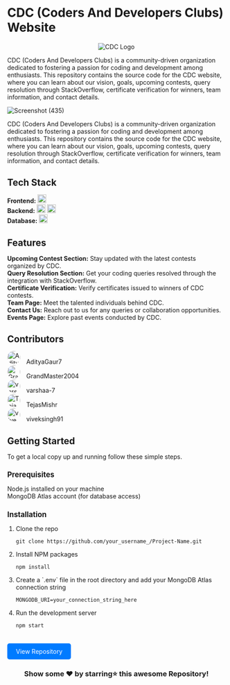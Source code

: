 

   # CDC (Coders And Developers Clubs) Website

<div style="display: flex; justify-content: center;">
    <img src="https://github.com/AdityaGaur7/CDC_BACKEND/assets/121216575/b040e5cd-accd-495b-a5f0-7766e944ebdf" alt="CDC Logo">
</div>

CDC (Coders And Developers Clubs) is a community-driven organization dedicated to fostering a passion for coding and development among enthusiasts. This repository contains the source code for the CDC website, where you can learn about our vision, goals, upcoming contests, query resolution through StackOverflow, certificate verification for winners, team information, and contact details.


![Screenshot (435)](https://github.com/AdityaGaur7/CDC_BACKEND/assets/121216575/be33b5ad-c3ad-4d53-a613-342c9754678f)

<p style="margin-bottom: 20px;">CDC (Coders And Developers Clubs) is a community-driven organization dedicated to fostering a passion for coding and development among enthusiasts. This repository contains the source code for the CDC website, where you can learn about our vision, goals, upcoming contests, query resolution through StackOverflow, certificate verification for winners, team information, and contact details.</p>

<h2 style="font-size: 1.5em; margin-bottom: 15px;">Tech Stack</h2>
<ul style="list-style-type: none; padding: 0;">
    <li><strong>Frontend:</strong> <img src="https://upload.wikimedia.org/wikipedia/commons/a/a7/React-icon.svg" alt="React.js" style="height: 20px; margin-bottom: -5px;"></li>
    <li><strong>Backend:</strong> 
        <img src="https://upload.wikimedia.org/wikipedia/commons/d/d9/Node.js_logo.svg" alt="Node.js" style="height: 20px; margin-bottom: -5px;"> 
        <img src="https://upload.wikimedia.org/wikipedia/commons/6/64/Expressjs.png" alt="Express" style="height: 20px; margin-bottom: -5px;">
    </li>
    <li><strong>Database:</strong> <img src="https://webassets.mongodb.com/_com_assets/cms/MongoDB_Logo_FullColorBlack_RGB-4td3yuxzjs.png" alt="MongoDB Atlas" style="height: 20px; margin-bottom: -5px;"></li>
</ul>

  <h2 style="font-size: 1.5em; margin-bottom: 15px;">Features</h2>
        <ul style="list-style-type: none; padding: 0;">
            <li><strong>Upcoming Contest Section:</strong> Stay updated with the latest contests organized by CDC.</li>
            <li><strong>Query Resolution Section:</strong> Get your coding queries resolved through the integration with StackOverflow.</li>
            <li><strong>Certificate Verification:</strong> Verify certificates issued to winners of CDC contests.</li>
            <li><strong>Team Page:</strong> Meet the talented individuals behind CDC.</li>
            <li><strong>Contact Us:</strong> Reach out to us for any queries or collaboration opportunities.</li>
            <li><strong>Events Page:</strong> Explore past events conducted by CDC.</li>
        </ul>

 <h2 style="font-size: 1.5em; margin-bottom: 15px;">Contributors</h2>
<ul style="list-style-type: none; padding: 0;">
    <li><img src="https://github.com/AdityaGaur7.png" alt="AdityaGaur7" style="height: 30px; width: 30px; border-radius: 50%; margin-right: 10px;"> AdityaGaur7</li>
    <li><img src="https://github.com/GrandMaster2004.png" alt="GrandMaster2004" style="height: 30px; width: 30px; border-radius: 50%; margin-right: 10px;"> GrandMaster2004</li>
    <li><img src="https://github.com/varshaa-7.png" alt="varshaa-7" style="height: 30px; width: 30px; border-radius: 50%; margin-right: 10px;"> varshaa-7</li>
    <li><img src="https://github.com/TejasMishr.png" alt="TejasMishr" style="height: 30px; width: 30px; border-radius: 50%; margin-right: 10px;"> TejasMishr</li>
    <li><img src="https://github.com/viveksingh91.png" alt="viveksingh91" style="height: 30px; width: 30px; border-radius: 50%; margin-right: 10px;"> viveksingh91</li>
</ul>
        

 <h2 style="font-size: 1.5em; margin-bottom: 15px;">Getting Started</h2>
        <p style="margin-bottom: 20px;">To get a local copy up and running follow these simple steps.</p>
        <h3 style="font-size: 1.2em; margin-bottom: 10px;">Prerequisites</h3>
        <ul style="list-style-type: none; padding: 0;">
            <li>Node.js installed on your machine</li>
            <li>MongoDB Atlas account (for database access)</li>
        </ul>
        <h3 style="font-size: 1.2em; margin-bottom: 10px;">Installation</h3>
        <ol style="padding-left: 20px;">
            <li>Clone the repo</li>
            <pre><code>git clone https://github.com/your_username_/Project-Name.git</code></pre>
            <li>Install NPM packages</li>
            <pre><code>npm install</code></pre>
            <li>Create a `.env` file in the root directory and add your MongoDB Atlas connection string</li>
            <pre><code>MONGODB_URI=your_connection_string_here</code></pre>
            <li>Run the development server</li>
            <pre><code>npm start</code></pre>
        </ol>
  <a href="https://github.com/CodeChef-MMMUT-Chapter/CDC-WEBSITE" style="display: inline-block; background-color: #007bff; color: #fff; text-decoration: none; padding: 10px 20px; border-radius: 5px; margin-top: 20px;" class="button">View Repository</a>
<div align="center">

### Show some ❤️ by starring⭐ this awesome Repository!

</div>

